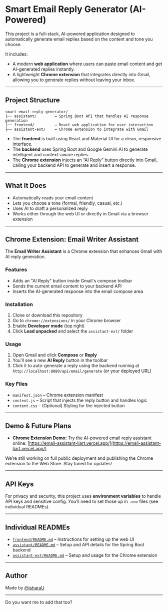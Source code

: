 # Smart Email Reply Generator (AI-Powered)

This project is a full-stack, AI-powered application designed to automatically generate email replies based on the content and tone you choose.

It includes:

* A modern **web application** where users can paste email content and get AI-generated replies instantly.
* A lightweight **Chrome extension** that integrates directly into Gmail, allowing you to generate replies without leaving your inbox.

---

## Project Structure

```
smart-email-reply-generator/
├── assistant/        → Spring Boot API that handles AI response generation
├── frontend/         → React web application for user interaction
├── assistant-ext/    → Chrome extension to integrate with Gmail
```

* The **frontend** is built using React and Material UI for a clean, responsive interface.
* The **backend** uses Spring Boot and Google Gemini AI to generate intelligent and context-aware replies.
* The **Chrome extension** injects an “AI Reply” button directly into Gmail, calling your backend API to generate and insert a response.

---

## What It Does

* Automatically reads your email content
* Lets you choose a tone (formal, friendly, casual, etc.)
* Uses AI to draft a personalized reply
* Works either through the web UI or directly in Gmail via a browser extension

---

## Chrome Extension: Email Writer Assistant

The **Email Writer Assistant** is a Chrome extension that enhances Gmail with AI reply generation.

### Features

* Adds an "AI Reply" button inside Gmail's compose toolbar
* Sends the current email content to your backend API
* Inserts the AI-generated response into the email compose area

### Installation

1. Clone or download this repository
2. Go to `chrome://extensions/` in your Chrome browser
3. Enable **Developer mode** (top right)
4. Click **Load unpacked** and select the `assistant-ext/` folder

### Usage

1. Open Gmail and click **Compose** or **Reply**
2. You’ll see a new **AI Reply** button in the toolbar
3. Click it to auto-generate a reply using the backend running at `http://localhost:8080/api/email/generate` (or your deployed URL)

### Key Files

* `manifest.json` – Chrome extension manifest
* `content.js` – Script that injects the reply button and handles logic
* `content.css` – (Optional) Styling for the injected button

---

## Demo & Future Plans

* **Chrome Extension Demo:** Try the AI-powered email reply assistant online:
  [https://email-assistant-liart.vercel.app/](https://email-assistant-liart.vercel.app/)

We’re still working on full public deployment and publishing the Chrome extension to the Web Store. Stay tuned for updates!

---

## API Keys

For privacy and security, this project uses **environment variables** to handle API keys and sensitive config. You’ll need to set those up in `.env` files (see individual READMEs).

---

## Individual READMEs

* [`frontend/README.md`](./frontend/README.md) – Instructions for setting up the web UI
* [`assistant/README.md`](./assistant/README.md) – Setup and API details for the Spring Boot backend
* [`assistant-ext/README.md`](./assistant-ext/README.md) – Setup and usage for the Chrome extension

---

## Author

Made by [@isharaU](https://github.com/isharaU)

---

Do you want me to add that too?

